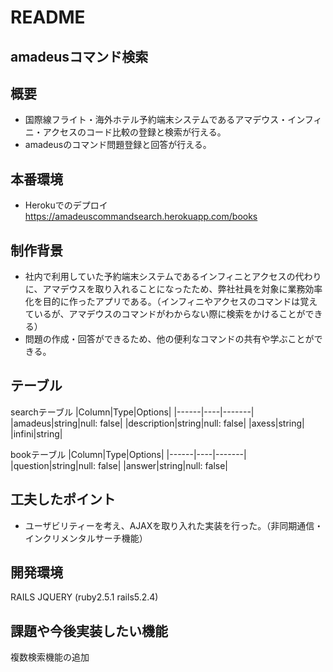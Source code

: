 # README
## amadeusコマンド検索

## 概要
- 国際線フライト・海外ホテル予約端末システムであるアマデウス・インフィニ・アクセスのコード比較の登録と検索が行える。
- amadeusのコマンド問題登録と回答が行える。

## 本番環境
  - Herokuでのデプロイ　　https://amadeuscommandsearch.herokuapp.com/books

## 制作背景
 - 社内で利用していた予約端末システムであるインフィニとアクセスの代わりに、アマデウスを取り入れることになったため、弊社社員を対象に業務効率化を目的に作ったアプリである。（インフィニやアクセスのコマンドは覚えているが、アマデウスのコマンドがわからない際に検索をかけることができる）
 - 問題の作成・回答ができるため、他の便利なコマンドの共有や学ぶことができる。

## テーブル

searchテーブル
|Column|Type|Options|
|------|----|-------|
|amadeus|string|null: false|
|description|string|null: false|
|axess|string|
|infini|string|

bookテーブル
|Column|Type|Options|
|------|----|-------|
|question|string|null: false|
|answer|string|null: false|


## 工夫したポイント
 - ユーザビリティーを考え、AJAXを取り入れた実装を行った。（非同期通信・インクリメンタルサーチ機能）

## 開発環境
RAILS JQUERY (ruby2.5.1 rails5.2.4)

## 課題や今後実装したい機能
複数検索機能の追加
